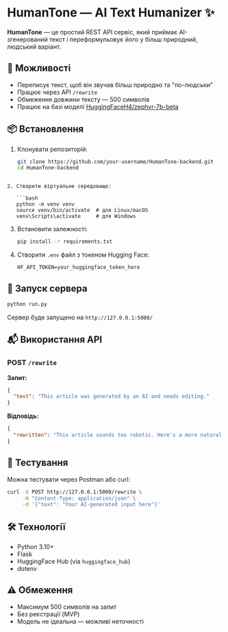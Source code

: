 
# HumanTone — AI Text Humanizer ✨

**HumanTone** — це простий REST API сервіс, який приймає AI-згенерований текст і переформульовує його у більш природний, людський варіант.

## 🚀 Можливості

- Переписує текст, щоб він звучав більш природно та "по-людськи"
- Працює через API `/rewrite`
- Обмеження довжини тексту — 500 символів
- Працює на базі моделі [HuggingFaceH4/zephyr-7b-beta](https://huggingface.co/HuggingFaceH4/zephyr-7b-beta)

## 📦 Встановлення

1. Клонувати репозиторій:
   ```bash
   git clone https://github.com/your-username/HumanTone-backend.git
   cd HumanTone-backend
```

2. Створити віртуальне середовище:

   ```bash
   python -m venv venv
   source venv/bin/activate  # для Linux/macOS
   venv\Scripts\activate     # для Windows
   ```

3. Встановити залежності:

   ```bash
   pip install -r requirements.txt
   ```

4. Створити `.env` файл з токеном Hugging Face:

   ```
   HF_API_TOKEN=your_huggingface_token_here
   ```

## 🔧 Запуск сервера

```bash
python run.py
```

Сервер буде запущено на `http://127.0.0.1:5000/`

## 📬 Використання API

### POST `/rewrite`

**Запит:**

```json
{
  "text": "This article was generated by an AI and needs editing."
}
```

**Відповідь:**

```json
{
  "rewritten": "This article sounds too robotic. Here's a more natural version..."
}
```

## 🧪 Тестування

Можна тестувати через Postman або curl:

```bash
curl -X POST http://127.0.0.1:5000/rewrite \
     -H "Content-Type: application/json" \
     -d '{"text": "Your AI-generated input here"}'
```

## 🛠 Технології

* Python 3.10+
* Flask
* HuggingFace Hub (via `huggingface_hub`)
* dotenv

## ⚠️ Обмеження

* Максимум 500 символів на запит
* Без реєстрації (MVP)
* Модель не ідеальна — можливі неточності
